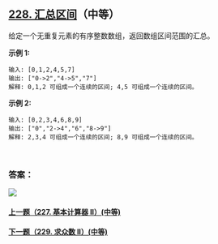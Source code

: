 ## [228. 汇总区间](https://leetcode-cn.com/problems/summary-ranges/)（中等）

给定一个无重复元素的有序整数数组，返回数组区间范围的汇总。

**示例 1:**

```
输入: [0,1,2,4,5,7]
输出: ["0->2","4->5","7"]
解释: 0,1,2 可组成一个连续的区间; 4,5 可组成一个连续的区间。
```

**示例 2:**

```
输入: [0,2,3,4,6,8,9]
输出: ["0","2->4","6","8->9"]
解释: 2,3,4 可组成一个连续的区间; 8,9 可组成一个连续的区间。
```

<br/>

### 答案：













![](https://img-blog.csdnimg.cn/20200807155236311.png)

#### [上一题（227. 基本计算器 II）(中等)](https://github.com/sdwwld/leetCode/blob/master/src/main/java/com/wld/java/leetcode/leetCode0227.md)

#### [下一题（229. 求众数 II）(中等)](https://github.com/sdwwld/leetCode/blob/master/src/main/java/com/wld/java/leetcode/leetCode0229.md)